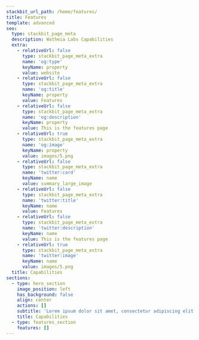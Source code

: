```yaml
---
stackbit_url_path: /home/features/
title: Features
template: advanced
seo:
  type: stackbit_page_meta
  description: Watheia Labs Capabilities
  extra:
    - relativeUrl: false
      type: stackbit_page_meta_extra
      name: 'og:type'
      keyName: property
      value: website
    - relativeUrl: false
      type: stackbit_page_meta_extra
      name: 'og:title'
      keyName: property
      value: Features
    - relativeUrl: false
      type: stackbit_page_meta_extra
      name: 'og:description'
      keyName: property
      value: This is the features page
    - relativeUrl: true
      type: stackbit_page_meta_extra
      name: 'og:image'
      keyName: property
      value: images/5.png
    - relativeUrl: false
      type: stackbit_page_meta_extra
      name: 'twitter:card'
      keyName: name
      value: summary_large_image
    - relativeUrl: false
      type: stackbit_page_meta_extra
      name: 'twitter:title'
      keyName: name
      value: Features
    - relativeUrl: false
      type: stackbit_page_meta_extra
      name: 'twitter:description'
      keyName: name
      value: This is the features page
    - relativeUrl: true
      type: stackbit_page_meta_extra
      name: 'twitter:image'
      keyName: name
      value: images/5.png
  title: Capabilities
sections:
  - type: hero_section
    image_position: left
    has_background: false
    align: center
    actions: []
    subtitle: 'Lorem ipsum dolor sit amet, consectetur adipiscing elit.'
    title: Capabilities
  - type: features_section
    features: []
---
```

